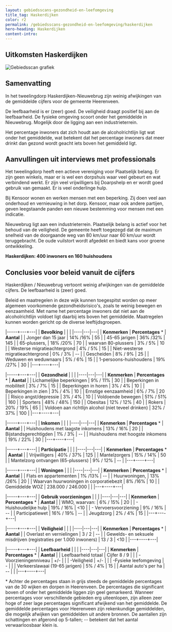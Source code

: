 ```yaml
---
layout: gebiedsscans-gezondheid-en-leefomgeving
title_tag: Haskerdijken
color: r2
permalink: /gebiedsscans-gezondheid-en-leefomgeving/haskerdijken
hero-heading: Haskerdijken
content-intro:
---
```

## Uitkomsten Haskerdijken

![Gebiedsscan grafiek](/uploads/Grafieken_Gebiedsscans_Dorpen-07.png)

## Samenvatting
In het tweelingdorp  Haskerdijken-Nieuwebrug zijn weinig afwijkingen van de gemiddelde cijfers voor de gemeente Heerenveen.

De leefbaarheid is er (zeer) goed. De veiligheid draagt positief bij aan de leefbaarheid. De fysieke omgeving scoort  onder het gemiddelde in Nieuwebrug. Mogelijk door de ligging aan een industrieterrein.

Het percentage inwoners dat zich houdt aan de alcoholrichtlijn ligt wat onder het gemiddelde, wat betekent dat het percentage inwoners dat meer drinkt dan gezond wordt geacht iets boven het gemiddeld ligt.

## Aanvullingen uit interviews met professionals
Het tweelingdorp heeft een actieve vereniging voor Plaatselijk belang. Er zijn geen winkels, maar er is wel een dorpshuis waar veel gebeurt en wat verbindend werkt. Er zijn veel vrijwilligers bij Doarpshelp en er wordt goed gebruik van gemaakt. Er is veel onderlinge hulp.

Bij Kensoor wonen en werken mensen met een beperking. Zij doen veel aan onderhoud en vernieuwing in het dorp. Kensoor, maar ook andere partijen, geven leegstaande panden een nieuwe bestemming voor mensen met een indicatie.

Nieuwebrug ligt aan een industrieterrein. Plaatselijk belang is actief voor het behoud van de veiligheid. De gemeente heeft toegezegd dat de maximum snelheid van de doorgaande weg van 80 km/uur naar 60 km/uur wordt teruggebracht. De oude vuilstort wordt afgedekt en biedt kans voor groene ontwikkeling.

**Haskerdijken: 400 inwoners en 160 huishoudens**

## Conclusies voor beleid vanuit de cijfers
Haskerdijken / Nieuwebrug vertoont weinig afwijkingen van de gemiddelde cijfers. De leefbaarheid is (zeer) goed.

Beleid en maatregelen in deze wijk kunnen toegespitst worden op meer algemeen voorkomende gezondheidsrisico's, zoals te weinig bewegen en eenzaamheid. Met name het percentage inwoners dat niet aan de alcoholrichtlijn voldoet ligt daarbij iets boven het gemiddelde. Maatregelen  kunnen worden gericht op de diverse leeftijdsgroepen.

|-----+---+---|
|  **Bevolking**  |  |    |
|----|---|---|
| **Kenmerken**  | **Percentages** * | **Aantal** |
| Jonger dan 15 jaar                                  | 14% /16% | 55 |
| 45-65 jarigen                                       | 36% /32% | 145 |
| 65-plussers,                                        | 18% /20% | 70 |
| waarvan 80-plussers                                 | 3% / 5% | 10 |
| Westerse migratieachtergrond                        | 4% / 5% | 15 |
| Niet-westerse migratieachtergrond                   | 0% / 3% | -- |
| Gescheiden                                          | 8% / 9% | 25 |
| Weduwen en weduwnaars                               | 5% / 6% | 15 |
| 1-persoons-huishoudens                              | 19% /27% | 30 |
|---+----+---|

|-----+---+---|
| **Gezondheid** |     |     |
|----|---|---|
| **Kenmerken** | **Percentages** * | **Aantal** |
| Lichamelijke beperkingen                            |  9% / 11%    |  30   |
| Beperkingen in mobiliteit                           |  3% / 7%   |  15   |
| Beperkingen in horen                                |  3% / 4%   |  10   |
| Beperkingen in zien                                 |  3% / 4%   |  10   |
| Ernstige eenzaamheid                                |  6% / 7%   |  20   |
| Risico angst/depressie                              |  3% / 4%   |  10   |
| Voldoende bewegen                                   |  51% / 51%   |  160   |
| Sporters                                            |  48% / 48%   |  150   |
| Obesitas                                            |  12% / 12%   |  40   |
| Rokers                                              |  20% / 19%   |  65   |
| Voldoen aan richtlijn alcohol (niet teveel drinken) |  32% / 37%   |  100   |
|---+----+---|

|-----+---+---|
| **Inkomen** |     |     |
|----|---|---|
| **Kenmerken**    | **Percentages** * | **Aantal** |
| Huishoudens met laagste inkomens                    |  13% / 16%      |   20      |
| Bijstandsgerechtigden                               |  1% / 3%      |   --      |
| Huishoudens met hoogste inkomens                    |  19% / 22%      |   30      |
|---+----+---|

|-----+---+---|
| **Participatie** |     |     |
|----|---|---|
| **Kenmerken**  | **Percentages** * | **Aantal** |
| Vrijwilligers                                       |  40% / 37%     |   125      |
| Mantelzorgers                                       |  15% / 14%     |   50      |
| Mantelzorg ontvangen (65-plussers)                  |  9% / 12%     |   --      |
|---+----+---|

|-----+---+---|
| **Woningen** |     |     |
|----|---|---|
| **Kenmerken** | **Percentages** * | **Aantal** |
| Flats en appartementen                              | 1% /13%  |  -- |
| Huurwoningen,                                       | 13% /26% |  20 |
| Waarvan huurwoningen in corporatiebezit             | 8% /16% |  10 |
| Gemiddelde WOZ                                      | 238.000 / 246.000 |      |
|---+----+---|

|-----+---+---|
| **Gebruik voorzieningen** |     |     |
|----|---|---|
| **Kenmerken** | **Percentages** * | **Aantal** |
| WMO, waarvan:                                       | 6% / 15% | 20 |
| - Huishoudelijke hulp                                 | 19% / 16% | <10 |
| - Vervoersvoorziening                                 | 9% / 16% | -- |
| Participatiewet                                     | 16% / 19% | -- |
| Jeugdzorg                                           | 2% / 4% | 15 |
|---+----+---|

|-----+---+---|
| **Veiligheid** |     |     |
|----|---|---|
| **Kenmerken** | **Percentages** * | **Aantal** |
| Overlast en vernielingen                                           | 3 / 2 | -- |
| Gewelds- en seksuele misdrijven (registraties per 1.000 inwoners)  | 13 / 3 | <10 |
|---+----+---|

|-----+---+---|
| **Leefbaarheid** |     |     |
|----|---|---|
| **Kenmerken** | **Percentages** * | **Aantal** |
| Leefbaarheid totaal                                | Cijfer 8 / 9 |            |
| -Voorzieningenniveau                               | +/- |                     |
| -Veiligheid                                        | +/- |                     |
| -Fysieke leefomgeving                              | - |                     |
| Verkeerslawaai (19-65 jarigen)                     | 5% / 4% |       15              |
| Aantal auto's per ha                               | -- |                     |
|---+----+---|

\* Achter de percentages staan in grijs steeds de gemiddelde percentages van de 30 wijken en dorpen in Heerenveen. De percentages die significant boven of onder het gemiddelde liggen zijn geel gemarkeerd. Wanneer percentages voor verschillende gebieden erg uiteenlopen, zijn alleen zeer hoge of zeer lage percentages significant afwijkend van het gemiddelde. De gemiddelde percentages voor Heerenveen zijn rekenkundige gemiddelden, die mogelijk afwijken van gemiddelden uit andere bronnen. De aantallen zijn schattingen en afgerond op 5-tallen; -- betekent dat het aantal verwaarloosbaar klein is.
